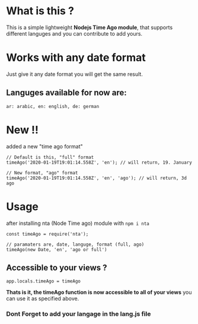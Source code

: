 # What is this ?
This is a simple lightweight **Nodejs Time Ago module**,
that supports different languges and you can contribute to add yours.

# Works with any date format
Just give it any date format you will get the same result.

## Languges available for now are:
`ar: arabic, en: english, de: german`

# New !!
added a new "time ago format"
```
// Default is this, "full" format
timeAgo('2020-01-19T19:01:14.558Z', 'en'); // will return, 19. January

// New format, "ago" format
timeAgo('2020-01-19T19:01:14.558Z', 'en', 'ago'); // will return, 3d ago

```


# Usage
after installing nta (Node Time ago) module with `npm i nta`
```
const timeAgo = require('nta');

// paramaters are, date, languge, format (full, ago)
timeAgo(new Date, 'en', 'ago or full')
```

## Accessible to your views ?
```
app.locals.timeAgo = timeAgo
```
**Thats is it, the timeAgo function is now accessible to all of your views** you can use it as specified above.


### Dont Forget to add your langage in the lang.js file